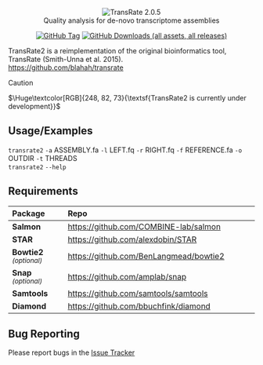 <p align="center">
<picture><img src="https://i.imgur.com/ksFvFqp.png"
     alt="TransRate 2.0.5"/><br></picture>
Quality analysis for de-novo transcriptome assemblies</p>
<p align="center"><a href="#"><img alt="GitHub Tag" src="https://img.shields.io/github/v/tag/ericbretz/transrate2?style=flat-square"></a> <a href="#"><img alt="GitHub Downloads (all assets, all releases)" src="https://img.shields.io/github/downloads/ericbretz/transrate2/total?style=flat-square"></a></p>

TransRate2 is a reimplementation of the original bioinformatics tool, TransRate (Smith-Unna et al. 2015).<br>
https://github.com/blahah/transrate

> [!CAUTION]
> $\Huge\textcolor[RGB]{248, 82, 73}{\textsf{TransRate2 is currently under development}}$

## Usage/Examples

<code>transrate2</code> <code>-a</code> ASSEMBLY.fa <code>-l</code> LEFT.fq <code>-r</code> RIGHT.fq <code>-f</code> REFERENCE.fa <code>-o</code> OUTDIR <code>-t</code> THREADS <br>
<code>transrate2</code> <code>--help</code>

## Requirements
| Package | Repo <img width=400px></img>|
| :--- | :--- |
| **Salmon** | https://github.com/COMBINE-lab/salmon |
| **STAR** | https://github.com/alexdobin/STAR |
| **Bowtie2** _<sub>(optional)</sub>_ | https://github.com/BenLangmead/bowtie2 |
| **Snap** _<sub>(optional)</sub>_ | https://github.com/amplab/snap |
| **Samtools** | https://github.com/samtools/samtools |
| **Diamond** | https://github.com/bbuchfink/diamond |

## Bug Reporting
Please report bugs in the <a href="https://github.com/ericbretz/transrate2/issues">Issue Tracker</a>
